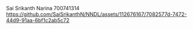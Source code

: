 Sai Srikanth Narina
700741314
https://github.com/SaiSrikanthN/NNDL/assets/112676167/7082577d-7472-44d9-91aa-6bf1c2ab5c72

